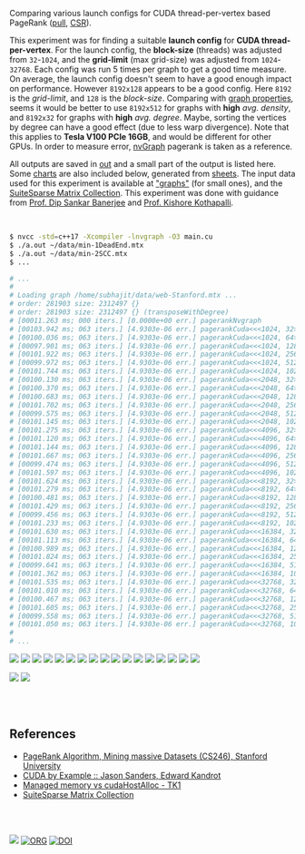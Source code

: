 Comparing various launch configs for CUDA thread-per-vertex based PageRank ([pull], [CSR]).

This experiment was for finding a suitable **launch config** for
**CUDA thread-per-vertex**. For the launch config, the **block-size** (threads)
was adjusted from `32`-`1024`, and the **grid-limit** (max grid-size) was
adjusted from `1024`-`32768`. Each config was run 5 times per graph to get a
good time measure. On average, the launch config doesn't seem to have a good
enough impact on performance. However `8192x128` appears to be a good config.
Here `8192` is the *grid-limit*, and `128` is the *block-size*. Comparing with
[graph properties], seems it would be better to use `8192x512` for graphs with
**high** *avg. density*, and `8192x32` for graphs with **high** *avg. degree*.
Maybe, sorting the vertices by degree can have a good effect (due to less warp
divergence). Note that this applies to **Tesla V100 PCIe 16GB**, and would be
different for other GPUs. In order to measure error, [nvGraph] pagerank is
taken as a reference.

All outputs are saved in [out](out/) and a small part of the output is listed
here. Some [charts] are also included below, generated from [sheets]. The input
data used for this experiment is available at ["graphs"] (for small ones), and
the [SuiteSparse Matrix Collection]. This experiment was done with guidance
from [Prof. Dip Sankar Banerjee] and [Prof. Kishore Kothapalli].

<br>

```bash
$ nvcc -std=c++17 -Xcompiler -lnvgraph -O3 main.cu
$ ./a.out ~/data/min-1DeadEnd.mtx
$ ./a.out ~/data/min-2SCC.mtx
$ ...

# ...
#
# Loading graph /home/subhajit/data/web-Stanford.mtx ...
# order: 281903 size: 2312497 {}
# order: 281903 size: 2312497 {} (transposeWithDegree)
# [00011.263 ms; 000 iters.] [0.0000e+00 err.] pagerankNvgraph
# [00103.942 ms; 063 iters.] [4.9303e-06 err.] pagerankCuda<<<1024, 32>>>
# [00100.036 ms; 063 iters.] [4.9303e-06 err.] pagerankCuda<<<1024, 64>>>
# [00097.901 ms; 063 iters.] [4.9303e-06 err.] pagerankCuda<<<1024, 128>>>
# [00101.922 ms; 063 iters.] [4.9303e-06 err.] pagerankCuda<<<1024, 256>>>
# [00099.972 ms; 063 iters.] [4.9303e-06 err.] pagerankCuda<<<1024, 512>>>
# [00101.744 ms; 063 iters.] [4.9303e-06 err.] pagerankCuda<<<1024, 1024>>>
# [00100.130 ms; 063 iters.] [4.9303e-06 err.] pagerankCuda<<<2048, 32>>>
# [00100.370 ms; 063 iters.] [4.9303e-06 err.] pagerankCuda<<<2048, 64>>>
# [00100.683 ms; 063 iters.] [4.9303e-06 err.] pagerankCuda<<<2048, 128>>>
# [00101.702 ms; 063 iters.] [4.9303e-06 err.] pagerankCuda<<<2048, 256>>>
# [00099.575 ms; 063 iters.] [4.9303e-06 err.] pagerankCuda<<<2048, 512>>>
# [00101.145 ms; 063 iters.] [4.9303e-06 err.] pagerankCuda<<<2048, 1024>>>
# [00101.275 ms; 063 iters.] [4.9303e-06 err.] pagerankCuda<<<4096, 32>>>
# [00101.120 ms; 063 iters.] [4.9303e-06 err.] pagerankCuda<<<4096, 64>>>
# [00101.144 ms; 063 iters.] [4.9303e-06 err.] pagerankCuda<<<4096, 128>>>
# [00101.667 ms; 063 iters.] [4.9303e-06 err.] pagerankCuda<<<4096, 256>>>
# [00099.474 ms; 063 iters.] [4.9303e-06 err.] pagerankCuda<<<4096, 512>>>
# [00101.597 ms; 063 iters.] [4.9303e-06 err.] pagerankCuda<<<4096, 1024>>>
# [00101.624 ms; 063 iters.] [4.9303e-06 err.] pagerankCuda<<<8192, 32>>>
# [00101.279 ms; 063 iters.] [4.9303e-06 err.] pagerankCuda<<<8192, 64>>>
# [00100.481 ms; 063 iters.] [4.9303e-06 err.] pagerankCuda<<<8192, 128>>>
# [00101.429 ms; 063 iters.] [4.9303e-06 err.] pagerankCuda<<<8192, 256>>>
# [00099.456 ms; 063 iters.] [4.9303e-06 err.] pagerankCuda<<<8192, 512>>>
# [00101.233 ms; 063 iters.] [4.9303e-06 err.] pagerankCuda<<<8192, 1024>>>
# [00101.630 ms; 063 iters.] [4.9303e-06 err.] pagerankCuda<<<16384, 32>>>
# [00101.113 ms; 063 iters.] [4.9303e-06 err.] pagerankCuda<<<16384, 64>>>
# [00100.989 ms; 063 iters.] [4.9303e-06 err.] pagerankCuda<<<16384, 128>>>
# [00101.824 ms; 063 iters.] [4.9303e-06 err.] pagerankCuda<<<16384, 256>>>
# [00099.641 ms; 063 iters.] [4.9303e-06 err.] pagerankCuda<<<16384, 512>>>
# [00101.362 ms; 063 iters.] [4.9303e-06 err.] pagerankCuda<<<16384, 1024>>>
# [00101.535 ms; 063 iters.] [4.9303e-06 err.] pagerankCuda<<<32768, 32>>>
# [00101.010 ms; 063 iters.] [4.9303e-06 err.] pagerankCuda<<<32768, 64>>>
# [00100.467 ms; 063 iters.] [4.9303e-06 err.] pagerankCuda<<<32768, 128>>>
# [00101.605 ms; 063 iters.] [4.9303e-06 err.] pagerankCuda<<<32768, 256>>>
# [00099.558 ms; 063 iters.] [4.9303e-06 err.] pagerankCuda<<<32768, 512>>>
# [00101.050 ms; 063 iters.] [4.9303e-06 err.] pagerankCuda<<<32768, 1024>>>
#
# ...
```

[![](https://i.imgur.com/MgbYwZW.gif)][sheetp]
[![](https://i.imgur.com/noDgSTU.gif)][sheetp]
[![](https://i.imgur.com/iip3nyk.gif)][sheetp]
[![](https://i.imgur.com/jhxGnSj.gif)][sheetp]
[![](https://i.imgur.com/yewTKTf.gif)][sheetp]
[![](https://i.imgur.com/2WjE3xU.gif)][sheetp]
[![](https://i.imgur.com/sQKOoCi.gif)][sheetp]
[![](https://i.imgur.com/EfACavn.gif)][sheetp]
[![](https://i.imgur.com/xd9AUaf.gif)][sheetp]
[![](https://i.imgur.com/EEQ5May.gif)][sheetp]
[![](https://i.imgur.com/iiPBesX.gif)][sheetp]
[![](https://i.imgur.com/KiVeTer.gif)][sheetp]
[![](https://i.imgur.com/7cfd36t.gif)][sheetp]
[![](https://i.imgur.com/ZIPdnuR.gif)][sheetp]
[![](https://i.imgur.com/g5dcDf5.gif)][sheetp]
[![](https://i.imgur.com/FiTwKuL.gif)][sheetp]
[![](https://i.imgur.com/4B3LROo.gif)][sheetp]

[![](https://i.imgur.com/2Dnz5Lw.png)][sheetp]
[![](https://i.imgur.com/dBOYYxh.png)][sheetp]

<br>
<br>


## References

- [PageRank Algorithm, Mining massive Datasets (CS246), Stanford University](http://snap.stanford.edu/class/cs246-videos-2019/lec9_190205-cs246-720.mp4)
- [CUDA by Example :: Jason Sanders, Edward Kandrot](http://www.mat.unimi.it/users/sansotte/cuda/CUDA_by_Example.pdf)
- [Managed memory vs cudaHostAlloc - TK1](https://forums.developer.nvidia.com/t/managed-memory-vs-cudahostalloc-tk1/34281)
- [SuiteSparse Matrix Collection]

<br>
<br>

[![](https://i.imgur.com/4Slx4Ma.jpg)](https://www.youtube.com/watch?v=4EG2up-jcKM)
[![ORG](https://img.shields.io/badge/org-puzzlef-green?logo=Org)](https://puzzlef.github.io)
[![DOI](https://zenodo.org/badge/368730692.svg)](https://zenodo.org/badge/latestdoi/368730692)

[Prof. Dip Sankar Banerjee]: https://sites.google.com/site/dipsankarban/
[Prof. Kishore Kothapalli]: https://cstar.iiit.ac.in/~kkishore/
[SuiteSparse Matrix Collection]: https://suitesparse-collection-website.herokuapp.com
[nvGraph]: https://github.com/rapidsai/nvgraph
["graphs"]: https://github.com/puzzlef/graphs
[pull]: https://github.com/puzzlef/pagerank-push-vs-pull
[csr]: https://github.com/puzzlef/pagerank-class-vs-csr
[graph properties]: https://docs.google.com/spreadsheets/d/16viria4blm3e4AsF0iaPk03i_OXCFN8optcrOPwbCJ8/edit?usp=sharing
[charts]: https://photos.app.goo.gl/k4vQDiMwF3awyhJZA
[sheets]: https://docs.google.com/spreadsheets/d/1S818mfYL_zUbgWB-jxk1BIFDnB6oYH8IhrlGp4wHMsw/edit?usp=sharing
[sheetp]: https://docs.google.com/spreadsheets/d/e/2PACX-1vS83xuRKxv2XnXro49Cs8EK6VPyGaAR615sNoqsHtbDa2lmSyBdNJ62tzNAoIPUr-MHb5_W-5lXjMYr/pubhtml
